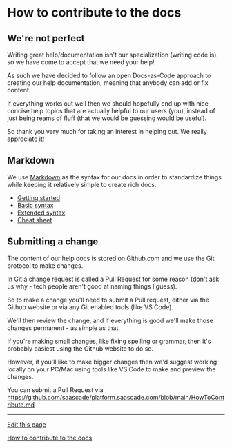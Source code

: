 # How to contribute to the docs

## We're not perfect
Writing great help/documentation isn't our specialization (writing code is), so we have come to accept that we need your help!

As such we have decided to follow an open Docs-as-Code approach to creating our help documentation, meaning that anybody can add or fix content.

If everything works out well then we should hopefully end up with nice concise help topics that are actually helpful to our users (you), instead of just being reams of fluff (that we would be guessing would be useful).

So thank you very much for taking an interest in helping out. We really appreciate it!


## Markdown
We use [Markdown](https://www.markdownguide.org) as the syntax for our docs in order to standardize things while keeping it relatively simple to create rich docs.

- [Getting started](https://www.markdownguide.org/getting-started/)
- [Basic syntax](https://www.markdownguide.org/basic-syntax/)
- [Extended syntax](https://www.markdownguide.org/extended-syntax/)
- [Cheat sheet](https://www.markdownguide.org/cheat-sheet/)

## Submitting a change
The content of our help docs is stored on Github.com and we use the Git protocol to make changes.

In Git a change request is called a Pull Request for some reason (don't ask us why - tech people aren't good at naming things I guess).

So to make a change you'll need to submit a Pull request, either via the Github website or via any Git enabled tools (like VS Code).

We'll then review the change, and if everything is good we'll make those changes permanent - as simple as that.

If you're making small changes, like fixing spelling or grammar, then it's probably easiest using the Github website to do so.

However, if you'll like to make bigger changes then we'd suggest working locally on your PC/Mac using tools like VS Code to make and preview the changes.

You can submit a Pull Request via https://github.com/saascade/platform.saascade.com/blob/main/HowToContribute.md

---
[Edit this page](https://github.com/saascade/platform.saascade.com/edit/main/General/HowToContribute/README.md)

[How to contribute to the docs](../HowToContribute/README.md)
